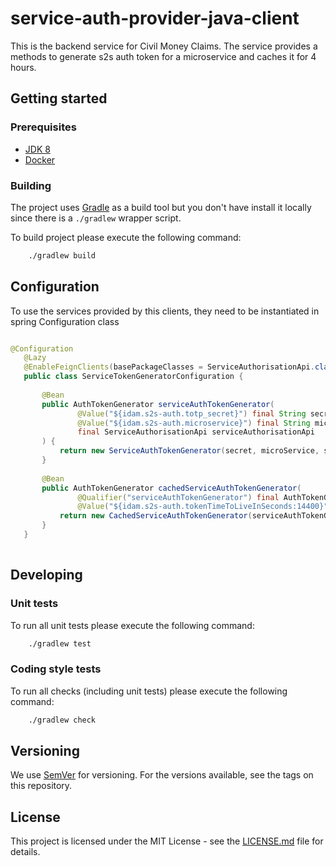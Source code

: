 # service-auth-provider-java-client

This is the backend service for Civil Money Claims.
The service provides a methods to generate s2s auth token for a microservice and caches it for 4 hours.


## Getting started

### Prerequisites

- [JDK 8](https://www.oracle.com/java)
- [Docker](https://www.docker.com)

### Building

The project uses [Gradle](https://gradle.org) as a build tool but you don't have install it locally since there is a
`./gradlew` wrapper script.  

To build project please execute the following command:

```bash
    ./gradlew build
```
## Configuration

To use the services provided by this clients, they need to be instantiated in spring Configuration class
```java

@Configuration
   @Lazy
   @EnableFeignClients(basePackageClasses = ServiceAuthorisationApi.class)
   public class ServiceTokenGeneratorConfiguration {
   
       @Bean
       public AuthTokenGenerator serviceAuthTokenGenerator(
               @Value("${idam.s2s-auth.totp_secret}") final String secret,
               @Value("${idam.s2s-auth.microservice}") final String microService,
               final ServiceAuthorisationApi serviceAuthorisationApi
       ) {
           return new ServiceAuthTokenGenerator(secret, microService, serviceAuthorisationApi);
       }
   
       @Bean
       public AuthTokenGenerator cachedServiceAuthTokenGenerator(
               @Qualifier("serviceAuthTokenGenerator") final AuthTokenGenerator serviceAuthTokenGenerator,
               @Value("${idam.s2s-auth.tokenTimeToLiveInSeconds:14400}") final int ttl) {
           return new CachedServiceAuthTokenGenerator(serviceAuthTokenGenerator, ttl);
       }
   }
    
``` 

## Developing

### Unit tests

To run all unit tests please execute the following command:

```bash
    ./gradlew test
```

### Coding style tests

To run all checks (including unit tests) please execute the following command:

```bash
    ./gradlew check
```

## Versioning

We use [SemVer](http://semver.org/) for versioning.
For the versions available, see the tags on this repository.

## License

This project is licensed under the MIT License - see the [LICENSE.md](LICENSE.md) file for details.
